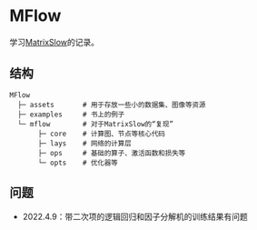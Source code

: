 # MFlow

学习[MatrixSlow](https://github.com/zc911/MatrixSlow)的记录。

## 结构

```
MFlow
  ├─ assets       # 用于存放一些小的数据集、图像等资源
  ├─ examples     # 书上的例子
  └─ mflow        # 对于MatrixSlow的“复现”
       ├─ core    # 计算图、节点等核心代码
       ├─ lays    # 网络的计算层
       ├─ ops     # 基础的算子、激活函数和损失等
       └─ opts    # 优化器等
```

## 问题

- 2022.4.9：带二次项的逻辑回归和因子分解机的训练结果有问题

